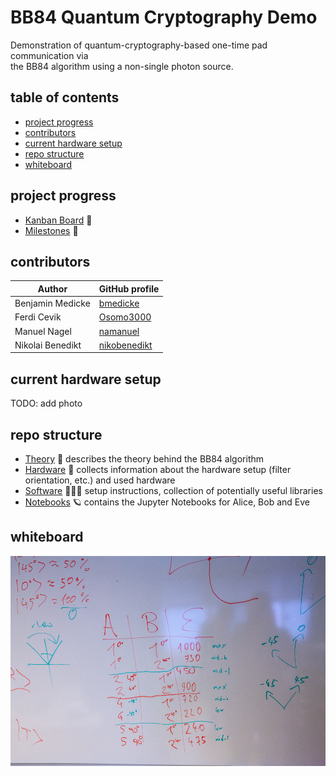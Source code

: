# BB84 Quantum Cryptography Demo

Demonstration of quantum-cryptography-based one-time pad communication via<br>the BB84 algorithm using a non-single photon source.

## table of contents

<!-- vim-markdown-toc GFM -->

* [project progress](#project-progress)
* [contributors](#contributors)
* [current hardware setup](#current-hardware-setup)
* [repo structure](#repo-structure)
* [whiteboard](#whiteboard)

<!-- vim-markdown-toc -->

## project progress

* [Kanban Board](https://github.com/bmedicke/quantum_cryptography/projects/1?fullscreen=true) 📝
* [Milestones](https://github.com/bmedicke/quantum_cryptography/milestones) 🗿

## contributors

| Author           | GitHub profile                                  |
|------------------|-------------------------------------------------|
| Benjamin Medicke | [bmedicke](https://github.com/bmedicke)         |
| Ferdi Cevik      | [Osomo3000](https://github.com/Osomo3000)       |
| Manuel Nagel     | [namanuel](https://github.com/namanuel)         |
| Nikolai Benedikt | [nikobenedikt](https://github.com/nikobenedikt) |

## current hardware setup

TODO: add photo

## repo structure

* [Theory](theory.md) 💭 describes the theory behind the BB84 algorithm
* [Hardware](hardware.md) 🔭 collects information about the hardware setup (filter orientation, etc.) and used hardware
* [Software](software.md) 🧑🏻‍💻 setup instructions, collection of potentially useful libraries
* [Notebooks](notebooks/readme.md) 🪐 contains the Jupyter Notebooks for Alice, Bob and Eve

## whiteboard

![filter](whiteboard/IMG_0391.jpg)
